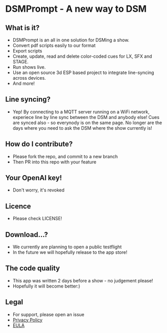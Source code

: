# DSMPrompt - A new way to DSM

## What is it?
- DSMPrompt is an all in one solution for DSMing a show. 
- Convert pdf scripts easily to our format
- Export scripts
- Create, update, read and delete color-coded cues for LX, SFX and STAGE.
- Run shows live.
- Use an open source 3d ESP based project to integrate line-syncing across devices.
- And more!

## Line syncing?
- Yep! By connecting to a MQTT server running on a WiFi network, experiece line by line sync between the DSM and anybody else! Cues are synced also - so everynody is on the same page. No longer are the days where you need to ask the DSM where the show currently is!


## How do I contribute?
- Please fork the repo, and commit to a new branch
- Then PR into this repo with your feature

## Your OpenAI key!
- Don't worry, it's revoked

## Licence
- Please check LICENSE!

## Download...?
- We currently are planning to open a public testflight
- In the future we will hopefully release to the app store!

## The code quality 
- This app was written 2 days before a show - no judgement please!
- Hopefully it will become better:) 

## Legal 
- For support, please open an issue 
- [Privacy Policy](https://github.com/DSMPrompt/app/blob/main/PRIVACY.md)
- [EULA](https://github.com/DSMPrompt/app/blob/main/EULA.md)